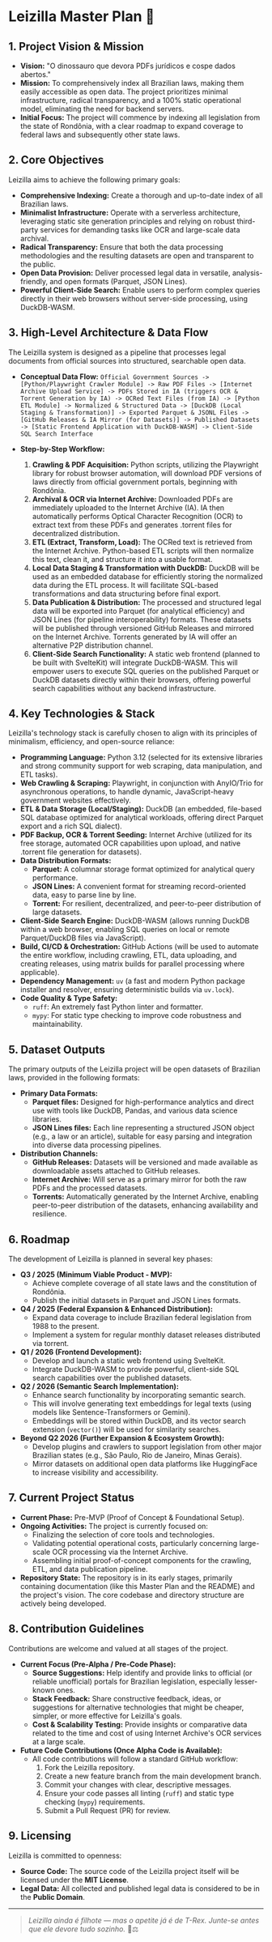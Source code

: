 # Leizilla Master Plan 🦖

## 1. Project Vision & Mission

- **Vision:** "O dinossauro que devora PDFs jurídicos e cospe dados abertos."
- **Mission:** To comprehensively index all Brazilian laws, making them easily accessible as open data. The project prioritizes minimal infrastructure, radical transparency, and a 100% static operational model, eliminating the need for backend servers.
- **Initial Focus:** The project will commence by indexing all legislation from the state of Rondônia, with a clear roadmap to expand coverage to federal laws and subsequently other state laws.

## 2. Core Objectives

Leizilla aims to achieve the following primary goals:

- **Comprehensive Indexing:** Create a thorough and up-to-date index of all Brazilian laws.
- **Minimalist Infrastructure:** Operate with a serverless architecture, leveraging static site generation principles and relying on robust third-party services for demanding tasks like OCR and large-scale data archival.
- **Radical Transparency:** Ensure that both the data processing methodologies and the resulting datasets are open and transparent to the public.
- **Open Data Provision:** Deliver processed legal data in versatile, analysis-friendly, and open formats (Parquet, JSON Lines).
- **Powerful Client-Side Search:** Enable users to perform complex queries directly in their web browsers without server-side processing, using DuckDB-WASM.

## 3. High-Level Architecture & Data Flow

The Leizilla system is designed as a pipeline that processes legal documents from official sources into structured, searchable open data.

- **Conceptual Data Flow:**
  `Official Government Sources -> [Python/Playwright Crawler Module] -> Raw PDF Files -> [Internet Archive Upload Service] -> PDFs Stored in IA (triggers OCR & Torrent Generation by IA) -> OCRed Text Files (from IA) -> [Python ETL Module] -> Normalized & Structured Data -> [DuckDB (Local Staging & Transformation)] -> Exported Parquet & JSONL Files -> [GitHub Releases & IA Mirror (for Datasets)] -> Published Datasets -> [Static Frontend Application with DuckDB-WASM] -> Client-Side SQL Search Interface`

- **Step-by-Step Workflow:**
  1.  **Crawling & PDF Acquisition:** Python scripts, utilizing the Playwright library for robust browser automation, will download PDF versions of laws directly from official government portals, beginning with Rondônia.
  2.  **Archival & OCR via Internet Archive:** Downloaded PDFs are immediately uploaded to the Internet Archive (IA). IA then automatically performs Optical Character Recognition (OCR) to extract text from these PDFs and generates .torrent files for decentralized distribution.
  3.  **ETL (Extract, Transform, Load):** The OCRed text is retrieved from the Internet Archive. Python-based ETL scripts will then normalize this text, clean it, and structure it into a usable format.
  4.  **Local Data Staging & Transformation with DuckDB:** DuckDB will be used as an embedded database for efficiently storing the normalized data during the ETL process. It will facilitate SQL-based transformations and data structuring before final export.
  5.  **Data Publication & Distribution:** The processed and structured legal data will be exported into Parquet (for analytical efficiency) and JSON Lines (for pipeline interoperability) formats. These datasets will be published through versioned GitHub Releases and mirrored on the Internet Archive. Torrents generated by IA will offer an alternative P2P distribution channel.
  6.  **Client-Side Search Functionality:** A static web frontend (planned to be built with SvelteKit) will integrate DuckDB-WASM. This will empower users to execute SQL queries on the published Parquet or DuckDB datasets directly within their browsers, offering powerful search capabilities without any backend infrastructure.

## 4. Key Technologies & Stack

Leizilla's technology stack is carefully chosen to align with its principles of minimalism, efficiency, and open-source reliance:

- **Programming Language:** Python 3.12 (selected for its extensive libraries and strong community support for web scraping, data manipulation, and ETL tasks).
- **Web Crawling & Scraping:** Playwright, in conjunction with AnyIO/Trio for asynchronous operations, to handle dynamic, JavaScript-heavy government websites effectively.
- **ETL & Data Storage (Local/Staging):** DuckDB (an embedded, file-based SQL database optimized for analytical workloads, offering direct Parquet export and a rich SQL dialect).
- **PDF Backup, OCR & Torrent Seeding:** Internet Archive (utilized for its free storage, automated OCR capabilities upon upload, and native .torrent file generation for datasets).
- **Data Distribution Formats:**
  - **Parquet:** A columnar storage format optimized for analytical query performance.
  - **JSON Lines:** A convenient format for streaming record-oriented data, easy to parse line by line.
  - **Torrent:** For resilient, decentralized, and peer-to-peer distribution of large datasets.
- **Client-Side Search Engine:** DuckDB-WASM (allows running DuckDB within a web browser, enabling SQL queries on local or remote Parquet/DuckDB files via JavaScript).
- **Build, CI/CD & Orchestration:** GitHub Actions (will be used to automate the entire workflow, including crawling, ETL, data uploading, and creating releases, using matrix builds for parallel processing where applicable).
- **Dependency Management:** `uv` (a fast and modern Python package installer and resolver, ensuring deterministic builds via `uv.lock`).
- **Code Quality & Type Safety:**
  - `ruff`: An extremely fast Python linter and formatter.
  - `mypy`: For static type checking to improve code robustness and maintainability.

## 5. Dataset Outputs

The primary outputs of the Leizilla project will be open datasets of Brazilian laws, provided in the following formats:

- **Primary Data Formats:**
  - **Parquet files:** Designed for high-performance analytics and direct use with tools like DuckDB, Pandas, and various data science libraries.
  - **JSON Lines files:** Each line representing a structured JSON object (e.g., a law or an article), suitable for easy parsing and integration into diverse data processing pipelines.
- **Distribution Channels:**
  - **GitHub Releases:** Datasets will be versioned and made available as downloadable assets attached to GitHub releases.
  - **Internet Archive:** Will serve as a primary mirror for both the raw PDFs and the processed datasets.
  - **Torrents:** Automatically generated by the Internet Archive, enabling peer-to-peer distribution of the datasets, enhancing availability and resilience.

## 6. Roadmap

The development of Leizilla is planned in several key phases:

- **Q3 / 2025 (Minimum Viable Product - MVP):**
  - Achieve complete coverage of all state laws and the constitution of Rondônia.
  - Publish the initial datasets in Parquet and JSON Lines formats.
- **Q4 / 2025 (Federal Expansion & Enhanced Distribution):**
  - Expand data coverage to include Brazilian federal legislation from 1988 to the present.
  - Implement a system for regular monthly dataset releases distributed via torrent.
- **Q1 / 2026 (Frontend Development):**
  - Develop and launch a static web frontend using SvelteKit.
  - Integrate DuckDB-WASM to provide powerful, client-side SQL search capabilities over the published datasets.
- **Q2 / 2026 (Semantic Search Implementation):**
  - Enhance search functionality by incorporating semantic search.
  - This will involve generating text embeddings for legal texts (using models like Sentence-Transformers or Gemini).
  - Embeddings will be stored within DuckDB, and its vector search extension (`vector()`) will be used for similarity searches.
- **Beyond Q2 2026 (Further Expansion & Ecosystem Growth):**
  - Develop plugins and crawlers to support legislation from other major Brazilian states (e.g., São Paulo, Rio de Janeiro, Minas Gerais).
  - Mirror datasets on additional open data platforms like HuggingFace to increase visibility and accessibility.

## 7. Current Project Status

- **Current Phase:** Pre-MVP (Proof of Concept & Foundational Setup).
- **Ongoing Activities:** The project is currently focused on:
  - Finalizing the selection of core tools and technologies.
  - Validating potential operational costs, particularly concerning large-scale OCR processing via the Internet Archive.
  - Assembling initial proof-of-concept components for the crawling, ETL, and data publication pipeline.
- **Repository State:** The repository is in its early stages, primarily containing documentation (like this Master Plan and the README) and the project's vision. The core codebase and directory structure are actively being developed.

## 8. Contribution Guidelines

Contributions are welcome and valued at all stages of the project.

- **Current Focus (Pre-Alpha / Pre-Code Phase):**
  - **Source Suggestions:** Help identify and provide links to official (or reliable unofficial) portals for Brazilian legislation, especially lesser-known ones.
  - **Stack Feedback:** Share constructive feedback, ideas, or suggestions for alternative technologies that might be cheaper, simpler, or more effective for Leizilla's goals.
  - **Cost & Scalability Testing:** Provide insights or comparative data related to the time and cost of using Internet Archive's OCR services at a large scale.
- **Future Code Contributions (Once Alpha Code is Available):**
  - All code contributions will follow a standard GitHub workflow:
    1.  Fork the Leizilla repository.
    2.  Create a new feature branch from the main development branch.
    3.  Commit your changes with clear, descriptive messages.
    4.  Ensure your code passes all linting (`ruff`) and static type checking (`mypy`) requirements.
    5.  Submit a Pull Request (PR) for review.

## 9. Licensing

Leizilla is committed to openness:

- **Source Code:** The source code of the Leizilla project itself will be licensed under the **MIT License**.
- **Legal Data:** All collected and published legal data is considered to be in the **Public Domain**.

---

> _Leizilla ainda é filhote — mas o apetite já é de T-Rex. Junte-se antes que ele devore tudo sozinho._ 🦖⚖️
